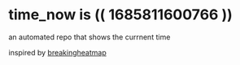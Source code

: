 # time_now is (( 1685811600766 ))

an automated repo that shows the currnent time

inspired by [breakingheatmap](https://github.com/breakingheatmap/breakingheatmap)